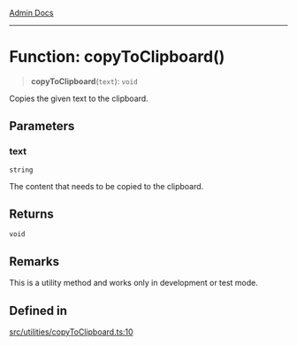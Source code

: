 [Admin Docs](/)

***

# Function: copyToClipboard()

> **copyToClipboard**(`text`): `void`

Copies the given text to the clipboard.

## Parameters

### text

`string`

The content that needs to be copied to the clipboard.

## Returns

`void`

## Remarks

This is a utility method and works only in development or test mode.

## Defined in

[src/utilities/copyToClipboard.ts:10](https://github.com/Suyash878/talawa-api/blob/cfd688207611ba245c99edd8dbaccb2cdbf6a043/src/utilities/copyToClipboard.ts#L10)
